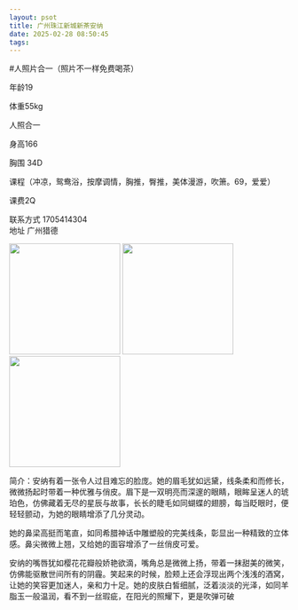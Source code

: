 ```yaml
---
layout: psot
title: 广州珠江新城新茶安纳
date: 2025-02-28 08:50:45
tags:
---
```

#人照片合一（照片不一样免费喝茶）

年龄19

体重55kg

人照合一

身高166

胸围 34D

课程（冲凉，鸳鸯浴，按摩调情，胸推，臀推，美体漫游，吹箫。69，爱爱）

课费2Q

联系方式 1705414304  
地址 广州猎德

<img src="https://junajax.github.io/TestHexo/images/9.jpg" style="height: 200px;">
<img src="https://junajax.github.io/TestHexo/images/10.jpg" style="height: 200px;">
<img src="https://junajax.github.io/TestHexo/images/11.jpg" style="height: 200px;">

简介：安纳有着一张令人过目难忘的脸庞。她的眉毛犹如远黛，线条柔和而修长，微微扬起时带着一种优雅与俏皮。眉下是一双明亮而深邃的眼睛，眼眸呈迷人的琥珀色，仿佛藏着无尽的星辰与故事，长长的睫毛如同蝴蝶的翅膀，每当眨眼时，便轻轻颤动，为她的眼睛增添了几分灵动。

她的鼻梁高挺而笔直，如同希腊神话中雕塑般的完美线条，彰显出一种精致的立体感。鼻尖微微上翘，又给她的面容增添了一丝俏皮可爱。

安纳的嘴唇犹如樱花花瓣般娇艳欲滴，嘴角总是微微上扬，带着一抹甜美的微笑，仿佛能驱散世间所有的阴霾。笑起来的时候，脸颊上还会浮现出两个浅浅的酒窝，让她的笑容更加迷人，亲和力十足。她的皮肤白皙细腻，泛着淡淡的光泽，如同羊脂玉一般温润，看不到一丝瑕疵，在阳光的照耀下，更是吹弹可破



